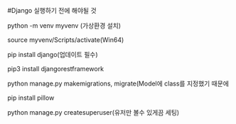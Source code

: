 #Django 실행하기 전에 해야될 것

python -m venv myvenv (가상환경 설치)

source myvenv/Scripts/activate(Win64)

pip install django(업데이트 필수)

pip3 install djangorestframework

python manage.py makemigrations, migrate(Model에 class를 지정했기 때문에

pip install pillow

python manage.py createsuperuser(유저만 볼수 있게끔 세팅)




